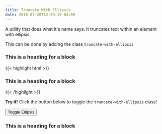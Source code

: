 ```yaml
---
title: Truncate With Ellipsis
date: 2018-07-20T12:59:15-04:00
---
```

A utility that does what it's name says. It truncates text within an element with ellipsis.

This can be done by adding the class `truncate-with-ellipsis`

<div class="block-container">
    <div class="block block-4">
        <h3 class="truncate-with-ellipsis">This is a heading for a block</h3>
    </div>
</div>

<div class="mt-3 mb-4">
{{< highlight html >}}
<h3 class="truncate-with-ellipsis">This is a heading for a block</h3>
{{< /highlight >}}
</div>


<p class="flex flex--align-center flex--wrap mb-4">
    <i class="pi-rocket mr-1 text-negative"></i>
    <strong class="mr-1">Try it!</strong> 
    Click the button below to toggle the <code class="mx-1">truncate-with-ellipsis</code> class!
</p>

<button class="button button--primary background-salmon text-white has-text button--lg ellipsis-button">Toggle Ellipsis</button>

<div class="block-container">
    <div class="block block-4">
        <h3 class="truncate-with-ellipsis ellipsis-header">This is a heading for a block</h3>
    </div>
</div>